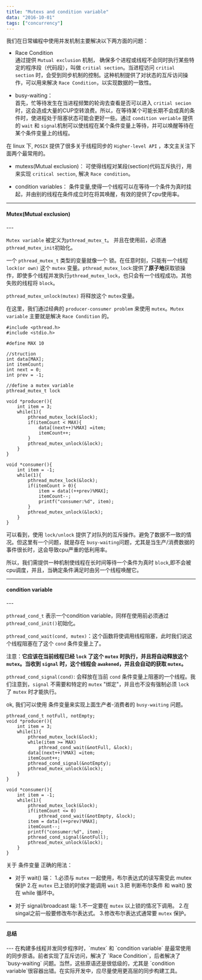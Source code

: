 ```yaml
---
title: "Mutexs and condition variable"
data: "2016-10-01"
tags: ["concurrency"]
---
```


我们在日常编程中使用并发机制主要解决以下两方面的问题：

 - Race Condition<br/>
    通过提供 `Mutual exclusion` 机制， 确保多个进程或线程不会同时执行某些特定的程序段（代码段），叫做 `critial section`。当进程访问 `critial section` 时，会受到同步机制的控制。这种机制提供了对状态的互斥访问操作，可以用来解决 `Race Condition`，以实现数据的一致性。
 
 - busy-waiting：<br/>
    首先，忙等待发生在当进程频繁的轮询去查看是否可以进入 `critial secion`时，这会造成大量的CUP空转浪费。所以，在等待某个可能长期不会成真的条件时，使进程处于阻塞状态可能会更好一些。通过 `condition veriable` 提供的 `wait` 和 `signal`机制可以使线程在某个条件变量上等待，并可以唤醒等待在某个条件变量上的线程。

在 linux 下, `POSIX` 提供了很多关于线程同步的 `Higher-level API` ，本文主关注下面两个最常用的。

 - mutexs(Mutual exclusion)：
	可使得线程对某段(section)代码互斥执行，用来实现 `critical section`, 解决 `Race condition`。
 
 - condition variables：
 	条件变量,使得一个线程可以在等待一个条件为真时挂起，并由别的线程在条件成立时在将其唤醒，有效的提供了cpu使用率。

---
<H4>Mutex(Mutual exclusion)</H4>
---

`Mutex variable` 被定义为`pthread_mutex_t`。 并且在使用前，必须通 `pthread_mutex_init`初始化。

一个 `pthread_mutex_t` 类型的变量就像一个 锁。在任意时刻，只能有一个线程 `lock(or own)` 这个 `mutex` 变量。`pthread_mutex_lock`:提供了**原子地**获取锁操作，即使多个线程并发执行`pthread_mutex_lock`，也只会有一个线程成功。其他失败的线程将 `block`。

`pthread_mutex_unlock(mutex)` 将释放这个 `mutex`变量。

在这里，我们通过经典的 `producer-consumer problem` 来使用 `mutex`。`Mutex variable` 主要就是解决 `Race Condition` 的。

    #include <pthread.h>
    #include <stdio.h>
    
    #define MAX 10
    
    //struction 
    int data[MAX];
    int itemCount;
    int next = 0;
    int prev = -1;
    
    //define a mutex variable
    pthread_mutex_t lock
    
    void *producer(){
        int item = 3;
        while(1){
            pthread_mutex_lock(&lock);
            if(itemCount < MAX){
                data[(next++)%MAX] =item;
                itemCount++;
            }
            pthread_mutex_unlock(&lock);
        }
    }
    
    void *consumer(){
        int item = -1;
        while(1){
            pthread_mutex_lock(&lock);
            if(itemCount > 0){
                item = data[(++prev)%MAX];
                itemCount--;
                printf("consumer:%d", item);
            }
            pthread_mutex_unlock(&lock);
        }
    }
 

可以看到，使用 `lock/unlock` 提供了对队列的互斥操作。避免了数据不一致的情况。但这里有一个问题，就是存在 `busy-waiting`问题，尤其是当生产/消费数据的事件很长时，这会导致cpu严重的低利用率。

所以，我们需提供一种机制使线程在长时间等待一个条件为真时 `block`,即不会被cpu调度，并且，当确定条件满足时由另一个线程唤醒它。

---
<H4>condition variable</H4>
---

`pthread_cond_t` 表示一个condition variable，同样在使用前必须通过 `pthread_cond_init()`初始化。

`pthread_cond_wait(cond, mutex)`：这个函数将使调用线程阻塞，此时我们说这个线程阻塞在了这个 `cond` 条件变量上了。

注意：**它应该在当前线程已经 `lock` 了这个 `mutex` 时执行，并且将自动释放这个 `mutex`。当收到 `signal` 时，这个线程会  `awakened`，并且会自动的获取 `mutex`。**

`pthread_cond_signal(cond)`: 会释放在当前 `cond` 条件变量上阻塞的一个线程。我们注意到，`signal` 不需要和特定的 `mutex` "绑定"，并且也不没有强制必须 `lock` 了 `mutex` 时才能执行。

ok, 我们可以使用 条件变量来实现上面生产者-消费者的 `busy-waiting` 问题。
    
    pthread_cond_t notFull, notEmpty;
    void *producer(){
        int item = 3;
        while(1){
            pthread_mutex_lock(&lock);
            while(item >= MAX)
                pthread_cond_wait(&notFull, &lock);
            data[(next++)%MAX] =item;
            itemCount++;
            pthread_cond_signal(&notEmpty);
            pthread_mutex_unlock(&lock);
        }
    }
    
    void *consumer(){
        int item = -1;
        while(1){
            pthread_mutex_lock(&lock);
            if(itemCount <= 0)
                pthread_cond_wait(&notEmpty, &lock);
            item = data[(++prev)%MAX];
            itemCount--;
            printf("consumer:%d", item);
            pthread_cond_signal(&notFull);
            pthread_mutex_unlock(&lock);
        }
    }

关于 条件变量 正确的用法：

 - 对于 wait() 端：
1.必须与 `mutex` 一起使用，布尔表达式的读写需受此 mutex 保护
2.在 `mutex` 已上锁的时侯才能调用 `wait`
3.把 判断布尔条件 和 wait() 放在 while 循环中。

 - 对于 signal/broadcast 端:
1.不一定要在 `mutex` 以上锁的情况下调用。
2.在singal之前一般要修改布尔表达式。
3.修改布尔表达式通常要 `mutex` 保护。


---    
<H4>总结</H4>
---
在构建多线程并发同步程序时，`mutex` 和 `condition variable` 是最常使用的同步原语。前者实现了互斥访问，解决了 `Race Condition`，后者解决了 `busy-waiting` 问题。当然，这些原语还是很低级的，尤其是 `condition variable`很容器出错。在实际开发中，应尽量使用更高层的同步构建工具。







    



